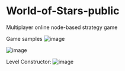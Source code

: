 # World-of-Stars-public
Multiplayer online node-based strategy game

Game samples
![image](https://user-images.githubusercontent.com/94042423/221181359-ecb51bf1-2724-4b8e-aaff-3ec5e81e6ec3.png)


![image](https://user-images.githubusercontent.com/94042423/221181444-b5ac2b00-0df0-4f1d-8e13-193069d83b5b.png)


Level Constructor:
![image](https://user-images.githubusercontent.com/94042423/221182696-7e93f795-d81c-4fd9-a789-94b75fc5948d.png)

